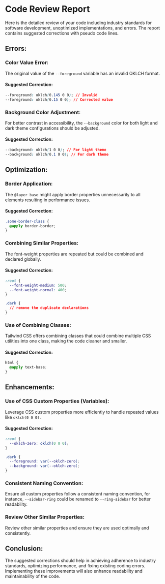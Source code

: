 # Code Review Report

Here is the detailed review of your code including industry standards for software development, unoptimized implementations, and errors. The report contains suggested corrections with pseudo code lines.

## Errors:

### Color Value Error:
The original value of the `--foreground` variable has an invalid OKLCH format.

#### Suggested Correction:
```css
--foreground: oklch(0.145 0 0); // Invalid
--foreground: oklch(0.15 0 0); // Corrected value
```

### Background Color Adjustment:
For better contrast in accessibility, the `--background` color for both light and dark theme configurations should be adjusted.

#### Suggested Correction:
```css
--background: oklch(1 0 0); // For light theme
--background: oklch(0.1 0 0); // For dark theme
```

## Optimization:

### Border Application:
The `@layer base` might apply border properties unnecessarily to all elements resulting in performance issues.

#### Suggested Correction:
```css
.some-border-class {
  @apply border-border;
}
```

### Combining Similar Properties:
The font-weight properties are repeated but could be combined and declared globally.
    
#### Suggested Correction:
```css
:root {
  --font-weight-medium: 500;
  --font-weight-normal: 400;
}
```

```css
.dark {
  // remove the duplicate declarations
}
```

### Use of Combining Classes:
Tailwind CSS offers combining classes that could combine multiple CSS utilities into one class, making the code cleaner and smaller.

#### Suggested Correction:
```css
html {
  @apply text-base;
}
```

## Enhancements:

### Use of CSS Custom Properties (Variables):
Leverage CSS custom properties more efficiently to handle repeated values like `oklch(0 0 0)`.

#### Suggested Correction:
```css
:root {
  --oklch-zero: oklch(0 0 0);
}

.dark {
  --foreground: var(--oklch-zero);
  --background: var(--oklch-zero);
}
```

### Consistent Naming Convention:
Ensure all custom properties follow a consistent naming convention, for instance, `--sidebar-ring` could be renamed to `--ring-sidebar` for better readability.

### Review Other Similar Properties:
Review other similar properties and ensure they are used optimally and consistently.

## Conclusion:

The suggested corrections should help in achieving adherence to industry standards, optimizing performance, and fixing existing coding errors. Implementing these improvements will also enhance readability and maintainability of the code.